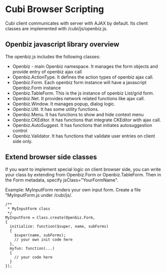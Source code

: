 # Cubi Browser Scripting #

Cubi client communicates with server with AJAX by default. Its client classes are implemented with /cubi/js/openbiz.js.

## Openbiz javascript library overview ##

The openbiz.js includes the following classes:
  * Openbiz - main Openbiz namespace. It manages the form objects and provide entry of openbiz ajax call
  * Openbiz.ActionType. It defines the action types of openbiz ajax call.
  * Openbiz.Form. Each openbiz form instance will have a javascript Openbiz.Form instance
  * Openbiz.TableForm. This is the js instance of openbiz List/grid form.
  * Openbiz.Net. It provides network related functions like ajax call.
  * Openbiz.Window. It manages popup, dialog logic.
  * Openbiz.Util. It has some utility functions.
  * Openbiz.Menu. It has functions to show and hide context menu
  * Openbiz.CKEditor. It has functions that integrate CKEditor with ajax call.
  * Openbiz.AutoSuggest. It has functions that initiates autosuggestion control
  * Openbiz.Validator. It has functions that validate user entries on client side only.

## Extend browser side classes ##

If you want to implement special logic on client browser side, you can write your class by extending from Openbiz.Form or Openbiz.TableForm. Then in the Form metadata, specify jsClass="YourFormName".

Example: MyInputForm renders your own input form. Create a file "MyInputForm.js under /cubi/js/.
```
/**
 * MyInputForm class
 */
MyInputForm = Class.create(Openbiz.Form,
{
  initialize: function($super, name, subForms)
  {
    $super(name, subForms);
    // your own init code here
  },
  myfun: function(...)
  {
    // your code here
  }
});
```